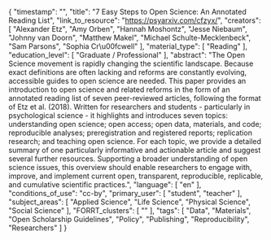{
    "timestamp": "",
    "title": "7 Easy Steps to Open Science: An Annotated Reading List",
    "link_to_resource": "https://psyarxiv.com/cfzyx/",
    "creators": [
        "Alexander Etz",
        "Amy Orben",
        "Hannah Moshontz",
        "Jesse Niebaum",
        "Johnny van Doorn",
        "Matthew Makel",
        "Michael Schulte-Mecklenbeck",
        "Sam Parsons",
        "Sophia Cr\u00fcwell"
    ],
    "material_type": [
        "Reading"
    ],
    "education_level": [
        "Graduate / Professional"
    ],
    "abstract": "The Open Science movement is rapidly changing the scientific landscape. Because exact definitions are often lacking and reforms are constantly evolving, accessible guides to open science are needed. This paper provides an introduction to open science and related reforms in the form of an annotated reading list of seven peer-reviewed articles, following the format of Etz et al. (2018). Written for researchers and students - particularly in psychological science - it highlights and introduces seven topics: understanding open science; open access; open data, materials, and code; reproducible analyses; preregistration and registered reports; replication research; and teaching open science. For each topic, we provide a detailed summary of one particularly informative and actionable article and suggest several further resources. Supporting a broader understanding of open science issues, this overview should enable researchers to engage with, improve, and implement current open, transparent, reproducible, replicable, and cumulative scientific practices.",
    "language": [
        "en"
    ],
    "conditions_of_use": "cc-by",
    "primary_user": [
        "student",
        "teacher"
    ],
    "subject_areas": [
        "Applied Science",
        "Life Science",
        "Physical Science",
        "Social Science"
    ],
    "FORRT_clusters": [
        ""
    ],
    "tags": [
        "Data",
        "Materials",
        "Open Scholarship Guidelines",
        "Policy",
        "Publishing",
        "Reproducibility",
        "Researchers"
    ]
}